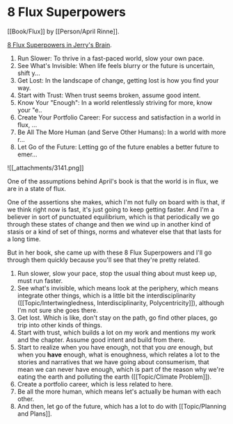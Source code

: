 # 8 Flux Superpowers

[[Book/Flux]] by [[Person/April Rinne]].

[8 Flux Superpowers in Jerry's Brain](https://bra.in/5jY7GA).

1. Run Slower: To thrive in a fast-paced world, slow your own pace.
2. See What's Invisible: When life feels blurry or the future is uncertain, shift y...
3. Get Lost: In the landscape of change, getting lost is how you find your way.
4. Start with Trust: When trust seems broken, assume good intent.
5. Know Your "Enough": In a world relentlessly striving for more, know your "e..
6. Create Your Portfolio Career: For success and satisfaction in a world in flux, ...
7. Be All The More Human (and Serve Other Humans): In a world with more r...
8. Let Go of the Future: Letting go of the future enables a better future to emer...

![[_attachments/3141.png]]

One of the assumptions behind April's book is that the world is in flux, we are in a state of flux.

One of the assertions she makes, which I'm not fully on board with is that, if we think right now is fast, it's just going to keep getting faster. And I'm a believer in sort of punctuated equilibrium, which is that periodically we go through these states of change and then we wind up in another kind of stasis or a kind of set of things, norms and whatever else that that lasts for a long time.

But in her book, she came up with these 8 Flux Superpowers and I'll go through them quickly because you'll see that they're pretty related.

1. Run slower, slow your pace, stop the usual thing about must keep up, must run faster.
2. See what's invisible, which means look at the periphery, which means integrate other things, which is a little bit the interdisciplinarity ([[Topic/Intertwingledness, Interdisciplinarity, Polycentricity]]), although I'm not sure she goes there.
3. Get lost. Which is like, don't stay on the path, go find other places, go trip into other kinds of things.
4. Start with trust, which builds a lot on my work and mentions my work and the chapter. Assume good intent and build from there.
5. Start to realize when you have enough, not that you _are_ enough, but when you **have** enough, what is enoughness, which relates a lot to the stories and narratives that we have going about consumerism, that mean we can never have enough, which is part of the reason why we're eating the earth and polluting the earth ([[Topic/Climate Problem]]).
6. Create a portfolio career, which is less related to here.
7. Be all the more human, which means let's actually be human with each other.
8. And then, let go of the future, which has a lot to do with [[Topic/Planning and Plans]].